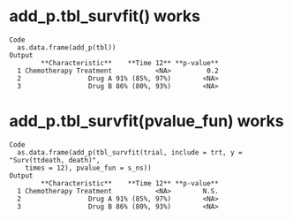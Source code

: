 # add_p.tbl_survfit() works

    Code
      as.data.frame(add_p(tbl))
    Output
            **Characteristic**    **Time 12** **p-value**
      1 Chemotherapy Treatment           <NA>         0.2
      2                 Drug A 91% (85%, 97%)        <NA>
      3                 Drug B 86% (80%, 93%)        <NA>

# add_p.tbl_survfit(pvalue_fun) works

    Code
      as.data.frame(add_p(tbl_survfit(trial, include = trt, y = "Surv(ttdeath, death)",
        times = 12), pvalue_fun = s_ns))
    Output
            **Characteristic**    **Time 12** **p-value**
      1 Chemotherapy Treatment           <NA>        N.S.
      2                 Drug A 91% (85%, 97%)        <NA>
      3                 Drug B 86% (80%, 93%)        <NA>

